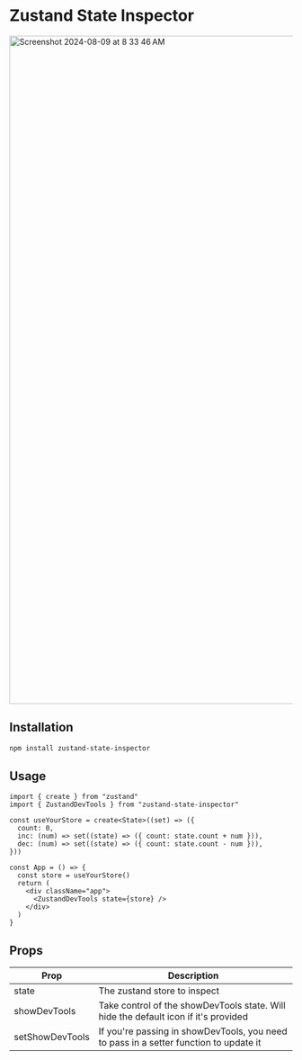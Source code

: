 # Zustand State Inspector

<img width="1188" alt="Screenshot 2024-08-09 at 8 33 46 AM" src="https://github.com/user-attachments/assets/d4fd6253-7156-45f5-a5ed-d3a8ce77c35e">

## Installation

```bash
npm install zustand-state-inspector
```

## Usage

```tsx
import { create } from "zustand"
import { ZustandDevTools } from "zustand-state-inspector"

const useYourStore = create<State>((set) => ({
  count: 0,
  inc: (num) => set((state) => ({ count: state.count + num })),
  dec: (num) => set((state) => ({ count: state.count - num })),
}))

const App = () => {
  const store = useYourStore()
  return (
    <div className="app">
      <ZustandDevTools state={store} />
    </div>
  )
}
```

## Props

| Prop            | Description                                                                           |
| --------------- | ------------------------------------------------------------------------------------- |
| state           | The zustand store to inspect                                                          |
| showDevTools    | Take control of the showDevTools state. Will hide the default icon if it's provided   |
| setShowDevTools | If you're passing in showDevTools, you need to pass in a setter function to update it |

